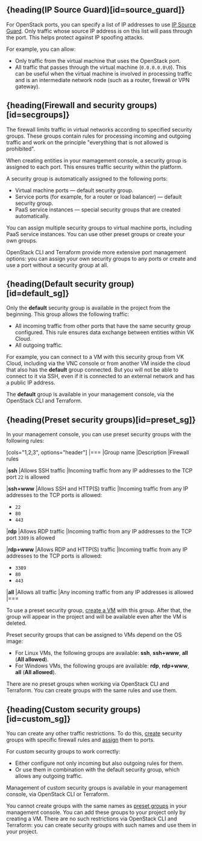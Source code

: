 ## {heading(IP Source Guard)[id=source_guard]}

For OpenStack ports, you can specify a list of IP addresses to use [IP Source Guard](https://www.juniper.net/documentation/us/en/software/junos/security-services/topics/concept/port-security-ip-source-guard.html).
Only traffic whose source IP address is on this list will pass through the port. This helps protect against IP spoofing attacks.

For example, you can allow:

- Only traffic from the virtual machine that uses the OpenStack port.
- All traffic that passes through the virtual machine (`0.0.0.0.0\0`). This can be useful when the virtual machine is involved in processing traffic and is an intermediate network node (such as a router, firewall or VPN gateway).

## {heading(Firewall and security groups)[id=secgroups]}

The firewall limits traffic in virtual networks according to specified security groups. These groups contain rules for processing incoming and outgoing traffic and work on the principle "everything that is not allowed is prohibited".

When creating entities in your mamagement console, a security group is assigned to each port. This ensures traffic security within the platform.

A security group is automatically assigned to the following ports:

- Virtual machine ports — default security group.
- Service ports (for example, for a router or load balancer) — default security group.
- PaaS service instances — special security groups that are created automatically.

You can assign multiple security groups to virtual machine ports, including PaaS service instances. You can use other preset groups or create your own groups.

OpenStack CLI and Terraform provide more extensive port management options: you can assign your own security groups to any ports or create and use a port without a security group at all.

## {heading(Default security group)[id=default_sg]}

Only the **default** security group is available in the project from the beginning. This group allows the following traffic:

- All incoming traffic from other ports that have the same security group configured. This rule ensures data exchange between entities within VK Cloud.
- All outgoing traffic.

For example, you can connect to a VM with this security group from VK Cloud, including via the VNC console or from another VM inside the cloud that also has the **default** group connected. But you will not be able to connect to it via SSH, even if it is connected to an external network and has a public IP address.

The **default** group is available in your management console, via the OpenStack CLI and Terraform.

## {heading(Preset security groups)[id=preset_sg]}

In your management console, you can use preset security groups with the following rules:

[cols="1,2,3", options="header"]
|===
|Group name
|Description
|Firewall rules

|**ssh**
|Allows SSH traffic
|Incoming traffic from any IP addresses to the TCP port `22` is allowed

|**ssh+www**
|Allows SSH and HTTP(S) traffic
|Incoming traffic from any IP addresses to the TCP ports is allowed:

- `22`
- `80`
- `443`

|**rdp**
|Allows RDP traffic
|Incoming traffic from any IP addresses to the TCP port `3389` is allowed

|**rdp+www**
|Allows RDP and HTTP(S) traffic
|Incoming traffic from any IP addresses to the TCP ports is allowed:

- `3389`
- `80`
- `443`

|**all**
|Allows all traffic
|Any incoming traffic from any IP addresses is allowed
|===

To use a preset security group, [create a VM](/en/computing/iaas/service-management/vm/vm-create) with this group. After that, the group will appear in the project and will be available even after the VM is deleted.

Preset security groups that can be assigned to VMs depend on the OS image:

- For Linux VMs, the following groups are available: **ssh**, **ssh+www**, **all** (**All allowed**).
- For Windows VMs, the following groups are available: **rdp**, **rdp+www**, **all** (**All allowed**).

<info>

There are no preset groups when working via OpenStack CLI and Terraform. You can create groups with the same rules and use them.

</info>

## {heading(Custom security groups)[id=custom_sg]}

You can create any other traffic restrictions. To do this, [create](../../service-management/secgroups#create_a_security_group) security groups with specific firewall rules and [assign](../../service-management/secgroups#assign-rule) them to ports.

For custom security groups to work correctly:

- Either configure not only incoming but also outgoing rules for them.
- Or use them in combination with the default security group, which allows any outgoing traffic.

Management of custom security groups is available in your management console, via OpenStack CLI or Terraform.

You cannot create groups with the same names as [preset groups](#preset_sg) in your management console. You can add these groups to your project only by creating a VM. There are no such restrictions via OpenStack CLI and Terraform: you can create security groups with such names and use them in your project.
